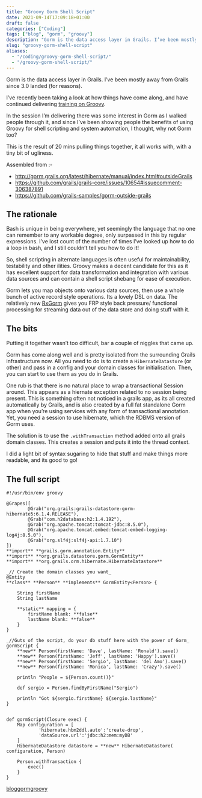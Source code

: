 ```yaml
---
title: "Groovy Gorm Shell Script"
date: 2021-09-14T17:09:18+01:00
draft: false
categories: ["Coding"]
tags: ["blog", "gorm", "groovy"]
description: "Gorm is the data access layer in Grails. I’ve been mostly away from Grails since 3.0 landed (for reasons)."
slug: "groovy-gorm-shell-script"
aliases:
  - "/coding/groovy-gorm-shell-script/"
  - "/groovy-gorm-shell-script/"
---
```


Gorm is the data access layer in Grails. I’ve been mostly away from Grails since 3.0 landed (for reasons).

I’ve recently been taking a look at how things have come along, and have continued delivering [training on Groovy](/training/groovy/).

In the session I’m delivering there was some interest in Gorm as I walked people through it, and since I’ve been showing people the benefits of using Groovy for shell scripting and system automation, I thought, why not Gorm too?

This is the result of 20 mins pulling things together, it all works with, with a tiny bit of ugliness.

Assembled from :-

  * <http://gorm.grails.org/latest/hibernate/manual/index.html#outsideGrails>
  * <https://github.com/grails/grails-core/issues/10654#issuecomment-306387891>
  * <https://github.com/grails-samples/gorm-outside-grails>

## The rationale

Bash is unique in being everywhere, yet seemingly the language that no one can remember to any workable degree, only surpassed in this by regular expressions. I’ve lost count of the number of times I’ve looked up how to do a loop in bash, and I still couldn’t tell you how to do it!

So, shell scripting in alternate languages is often useful for maintainability, testability and other ilities. Groovy makes a decent candidate for this as it has excellent support for data transformation and integration with various data sources and can contain a shell script shebang for ease of execution.

Gorm lets you map objects onto various data sources, then use a whole bunch of active record style operations. Its a lovely DSL on data. The relatively new [RxGorm](http://gorm.grails.org/latest/rx/manual/index.html) gives you FRP style back pressure/ functional processing for streaming data out of the data store and doing stuff with it.

## The bits

Putting it together wasn’t too difficult, bar a couple of niggles that came up.

Gorm has come along well and is pretty isolated from the surrounding Grails infrastructure now. All you need to do is to create a `HibernateDatastore` (or other) and pass in a config and your domain classes for initialisation. Then, you can start to use them as you do in Grails.

One rub is that there is no natural place to wrap a transactional Session around. This appears as a hiernate exception related to no session being present. This is something often not noticed in a grails app, as its all created automatically by Grails, and is also created by a full fat standalone Gorm app when you’re using services with any form of transactional annotation. Yet, you need a session to use hibernate, which the RDBMS version of Gorm uses.

The solution is to use the `.withTransaction` method added onto all grails domain classes. This creates a session and puts it into the thread context.

I did a light bit of syntax sugaring to hide that stuff and make things more readable, and its good to go!

## The full script
    
    
    #!/usr/bin/env groovy
    
    @Grapes([
            @Grab("org.grails:grails-datastore-gorm-hibernate5:6.1.4.RELEASE"),
            @Grab("com.h2database:h2:1.4.192"),
            @Grab("org.apache.tomcat:tomcat-jdbc:8.5.0"),
            @Grab("org.apache.tomcat.embed:tomcat-embed-logging-log4j:8.5.0"),
            @Grab("org.slf4j:slf4j-api:1.7.10")
    ])
    **import** **grails.gorm.annotation.Entity**
    **import** **org.grails.datastore.gorm.GormEntity**
    **import** **org.grails.orm.hibernate.HibernateDatastore**
    
    _// Create the domain classes you want_
    @Entity
    **class** **Person** **implements** GormEntity<Person> {
    
        String firstName
        String lastName
    
        **static** mapping = {
            firstName blank: **false**
            lastName blank: **false**
        }
    }
    
    _//Guts of the script, do your db stuff here with the power of Gorm_
    gormScript {
        **new** Person(firstName: 'Dave', lastName: 'Ronald').save()
        **new** Person(firstName: 'Jeff', lastName: 'Happy').save()
        **new** Person(firstName: 'Sergio', lastName: 'del Amo').save()
        **new** Person(firstName: 'Monica', lastName: 'Crazy').save()
    
        println "People = ${Person.count()}"
    
        def sergio = Person.findByFirstName("Sergio")
    
        println "Got ${sergio.firstName} ${sergio.lastName}"
    }
    
    
    def gormScript(Closure exec) {
        Map configuration = [
                'hibernate.hbm2ddl.auto':'create-drop',
                'dataSource.url':'jdbc:h2:mem:myDB'
        ]
        HibernateDatastore datastore = **new** HibernateDatastore( configuration, Person)
    
        Person.withTransaction {
            exec()
        }
    }

[blog](https://daviddawson.me/tag/blog/)[gorm](https://daviddawson.me/tag/gorm/)[groovy](https://daviddawson.me/tag/groovy/)
